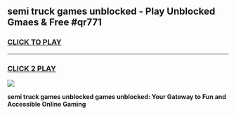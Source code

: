 
## semi truck games unblocked - Play Unblocked Gmaes & Free #qr771
<h3>
<a href="https://premium.freeplayer.one?title=semi_truck_games_unblocked&ref=03M">CLICK TO PLAY</a></h3>
<hr>

<h3>
<a href="https://premium.freeplayer.one?title=semi_truck_games_unblocked&ref=03M">CLICK 2 PLAY</a>
  
</h3>

<a href="https://premium.freeplayer.one?title=semi_truck_games_unblocked&ref=03M"><img src="https://clearcache.store/games.png"></a>


**semi truck games unblocked games unblocked: Your Gateway to Fun and Accessible Online Gaming**

